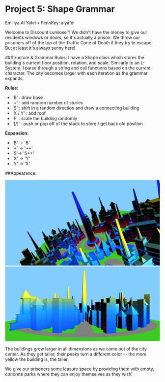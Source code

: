 
# Project 5: Shape Grammar

Emiliya Al Yafei • PennKey: alyafei

Welcome to Discount Lumiose™! We didn't have the money to give our residents windows or doors, so it's actually a prison.
We throw our prisoners off of the top of the Traffic Cone of Death if they try to escape.
But at least it's always sunny here!

##Structure & Grammar Rules:
I have a Shape class which stores the building's current floor position, rotation, and scale. Similarly to an L-System, I parse through a string and call functions based on the current character. The city becomes larger with each iteration as the grammar expands.

**Rules:**
- 'B' : draw base
- '+' : add random number of stories
- 'S' : shift in a random direction and draw a connecting building
- 'X / Y' : add roof
- 'F' : scale the building randomly
- '[/]' : push or pop off of the stack to store / get back old position

**Expansion:**
- 'B' -> 'B'
- '+' -> '++'
- 'S'-> 'S++'
- 'X' -> 'Y'
- 'Y' -> 'X'

##Appearance:

![](city1.png)
![](city2.png)

The buildings grow larger in all dimensions as we come out of the city center. As they get taller, their peaks turn a different color -- the more yellow the building is, the taller.

We give our prisoners some leasure space by providing them with empty, concrete parks where they can enjoy themselves as they wish!

